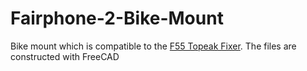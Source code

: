 # Fairphone-2-Bike-Mount
Bike mount which is compatible to the [F55 Topeak Fixer](https://www.topeak.com/global/en/products/bag-replacement-kit/212-f55). The files are constructed with FreeCAD
